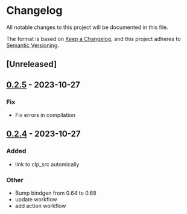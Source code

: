 # Changelog
All notable changes to this project will be documented in this file.

The format is based on [Keep a Changelog](https://keepachangelog.com/en/1.0.0/),
and this project adheres to [Semantic Versioning](https://semver.org/spec/v2.0.0.html).

## [Unreleased]

## [0.2.5](https://github.com/Maroon502/coinclp-sys/compare/v0.2.4...v0.2.5) - 2023-10-27

### Fix
- Fix errors in compilation

## [0.2.4](https://github.com/Maroon502/coinclp-sys/compare/v0.2.3...v0.2.4) - 2023-10-27

### Added
- link to clp_src automically

### Other
- Bump bindgen from 0.64 to 0.68
- update workflow
- add action workflow
